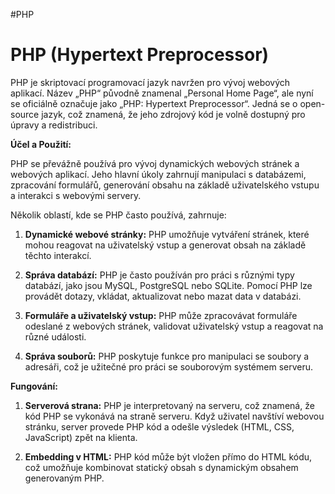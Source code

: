 #PHP
# PHP (Hypertext Preprocessor) 

PHP je skriptovací programovací jazyk navržen pro vývoj webových aplikací. Název „PHP“ původně znamenal „Personal Home Page“, ale nyní se oficiálně označuje jako „PHP: Hypertext Preprocessor“. Jedná se o open-source jazyk, což znamená, že jeho zdrojový kód je volně dostupný pro úpravy a redistribuci.

**Účel a Použití:**

PHP se převážně používá pro vývoj dynamických webových stránek a webových aplikací. Jeho hlavní úkoly zahrnují manipulaci s databázemi, zpracování formulářů, generování obsahu na základě uživatelského vstupu a interakci s webovými servery.

Několik oblastí, kde se PHP často používá, zahrnuje:

1. **Dynamické webové stránky:** PHP umožňuje vytváření stránek, které mohou reagovat na uživatelský vstup a generovat obsah na základě těchto interakcí.
    
2. **Správa databází:** PHP je často používán pro práci s různými typy databází, jako jsou MySQL, PostgreSQL nebo SQLite. Pomocí PHP lze provádět dotazy, vkládat, aktualizovat nebo mazat data v databázi.
    
3. **Formuláře a uživatelský vstup:** PHP může zpracovávat formuláře odeslané z webových stránek, validovat uživatelský vstup a reagovat na různé události.
    
4. **Správa souborů:** PHP poskytuje funkce pro manipulaci se soubory a adresáři, což je užitečné pro práci se souborovým systémem serveru.
    

**Fungování:**

1. **Serverová strana:** PHP je interpretovaný na serveru, což znamená, že kód PHP se vykonává na straně serveru. Když uživatel navštíví webovou stránku, server provede PHP kód a odešle výsledek (HTML, CSS, JavaScript) zpět na klienta.
    
2. **Embedding v HTML:** PHP kód může být vložen přímo do HTML kódu, což umožňuje kombinovat statický obsah s dynamickým obsahem generovaným PHP.